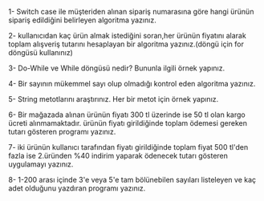1- Switch case ile müşteriden alınan sipariş numarasına göre hangi ürünün sipariş edildiğini belirleyen algoritma yazınız.

2- kullanıcıdan kaç ürün almak istediğini soran,her ürünün fiyatını alarak toplam alışveriş tutarını hesaplayan bir algoritma yazınız.(döngü için for döngüsü kullanınız)

3- Do-While ve While döngüsü nedir? Bununla ilgili örnek yapınız.

4- Bir sayının mükemmel sayı olup olmadığı kontrol eden algoritma yazınız.

5- String metotlarını araştırınız. Her bir metot için örnek yapınız.

6- Bir mağazada alınan ürünün fiyatı 300 tl üzerinde ise 50 tl olan kargo ücreti alınmamaktadır. ürünün fiyatı girildiğinde toplam ödemesi gereken tutarı gösteren programı yazınız.

7- iki ürünün kullanıcı tarafından fiyatı girildiğinde toplam fiyat 500 tl'den fazla ise 2.üründen %40 indirim yaparak ödenecek tutarı gösteren uygulamayı yazınız.

8- 1-200 arası içinde 3'e veya 5'e tam bölünebilen sayıları listeleyen ve kaç adet olduğunu yazdıran programı yazınız.
